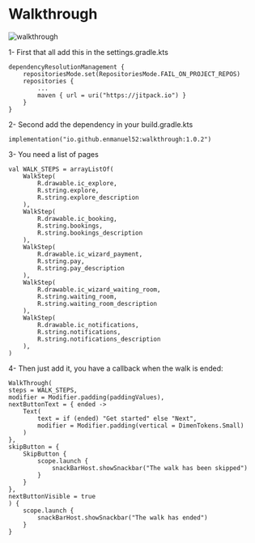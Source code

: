 # Walkthrough

![walkthrough](https://github.com/enmanuel52/walkthrough/assets/102194318/ff2b052d-c6b3-43a9-8665-7f32c296a5a7)

1- First that all add this in the settings.gradle.kts
```
dependencyResolutionManagement {
    repositoriesMode.set(RepositoriesMode.FAIL_ON_PROJECT_REPOS)
    repositories {
        ...
        maven { url = uri("https://jitpack.io") }
    }
}
```

2- Second add the dependency in your build.gradle.kts
```
implementation("io.github.enmanuel52:walkthrough:1.0.2")
```


3- You need a list of pages

```
val WALK_STEPS = arrayListOf(
    WalkStep(
        R.drawable.ic_explore,
        R.string.explore,
        R.string.explore_description
    ),
    WalkStep(
        R.drawable.ic_booking,
        R.string.bookings,
        R.string.bookings_description
    ),
    WalkStep(
        R.drawable.ic_wizard_payment,
        R.string.pay,
        R.string.pay_description
    ),
    WalkStep(
        R.drawable.ic_wizard_waiting_room,
        R.string.waiting_room,
        R.string.waiting_room_description
    ),
    WalkStep(
        R.drawable.ic_notifications,
        R.string.notifications,
        R.string.notifications_description
    ),
)
```

4- Then just add it, you have a callback when the walk is ended:

```
WalkThrough(
steps = WALK_STEPS,
modifier = Modifier.padding(paddingValues),
nextButtonText = { ended ->
    Text(
        text = if (ended) "Get started" else "Next",
        modifier = Modifier.padding(vertical = DimenTokens.Small)
    )
},
skipButton = {
    SkipButton {
        scope.launch {
            snackBarHost.showSnackbar("The walk has been skipped")
        }
    }
},
nextButtonVisible = true
) {
    scope.launch {
        snackBarHost.showSnackbar("The walk has ended")
    }
}
```
